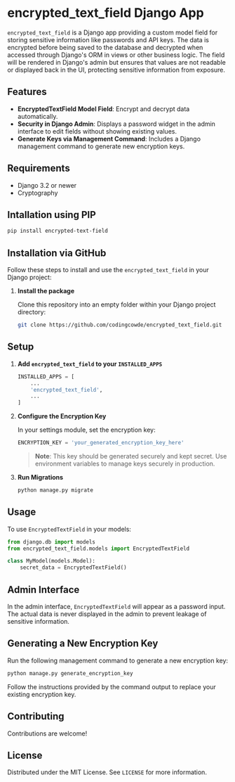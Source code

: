 # encrypted_text_field Django App

`encrypted_text_field` is a Django app providing a custom model field for storing sensitive information like passwords and API keys. The data is encrypted before being saved to the database and decrypted when accessed through Django's ORM in views or other business logic. The field will be rendered in Django's admin but ensures that values are not readable or displayed back in the UI, protecting sensitive information from exposure.

## Features

- **EncryptedTextField Model Field**: Encrypt and decrypt data automatically.
- **Security in Django Admin**: Displays a password widget in the admin interface to edit fields without showing existing values.
- **Generate Keys via Management Command**: Includes a Django management command to generate new encryption keys.

## Requirements

- Django 3.2 or newer
- Cryptography

## Intallation using PIP

```bash
pip install encrypted-text-field
```

## Installation via GitHub

Follow these steps to install and use the `encrypted_text_field` in your Django project:


1. **Install the package**

   Clone this repository into an empty folder within your Django project directory:

   ```bash
   git clone https://github.com/codingcowde/encrypted_text_field.git
   ```

## Setup
1. **Add `encrypted_text_field` to your `INSTALLED_APPS`**

   ```python
   INSTALLED_APPS = [
       ...
       'encrypted_text_field',
       ...
   ]
   ```

2. **Configure the Encryption Key**

   In your settings module, set the encryption key:

   ```python
   ENCRYPTION_KEY = 'your_generated_encryption_key_here'
   ```

   > **Note**: This key should be generated securely and kept secret. Use environment variables to manage keys securely in production.

3. **Run Migrations**

   ```bash
   python manage.py migrate
   ```

## Usage

To use `EncryptedTextField` in your models:

```python
from django.db import models
from encrypted_text_field.models import EncryptedTextField

class MyModel(models.Model):
    secret_data = EncryptedTextField()
```

## Admin Interface

In the admin interface, `EncryptedTextField` will appear as a password input. The actual data is never displayed in the admin to prevent leakage of sensitive information.

## Generating a New Encryption Key

Run the following management command to generate a new encryption key:

```bash
python manage.py generate_encryption_key
```

Follow the instructions provided by the command output to replace your existing encryption key.

## Contributing

Contributions are welcome!

## License

Distributed under the MIT License. See `LICENSE` for more information.
